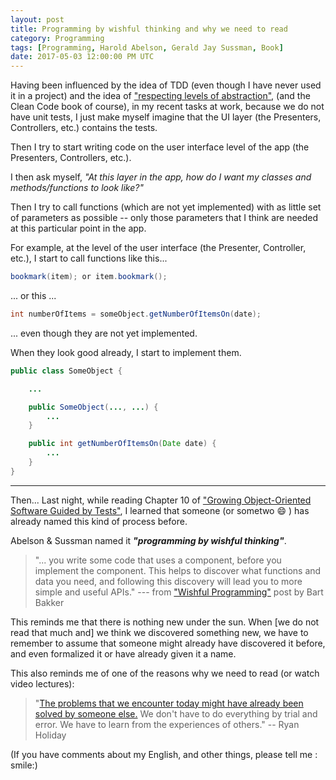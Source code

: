 ```yaml
---
layout: post
title: Programming by wishful thinking and why we need to read
category: Programming
tags: [Programming, Harold Abelson, Gerald Jay Sussman, Book]
date: 2017-05-03 12:00:00 PM UTC
---
```


<!-- May 3, 2017 08:00:00 PM Philippine Time -->

Having been influenced by the idea of TDD (even though I have never used it in a project) and the idea of ["respecting levels of abstraction"](https://simpleprogrammer.com/2017/01/27/respecting-abstraction/), (and the Clean Code book of course), in my recent tasks at work, because we do not have unit tests, I just make myself imagine that the UI layer (the Presenters, Controllers, etc.) contains the tests.

<!--more-->

Then I try to start writing code on the user interface level of the app (the Presenters, Controllers, etc.).

I then ask myself, _"At this layer in the app, how do I want my classes and methods/functions to look like?"_

Then I try to call functions (which are not yet implemented) with as little set of parameters as possible -- only those parameters that I think are needed at this particular point in the app.


For example, at the level of the user interface (the Presenter, Controller, etc.), I start to call functions like this...

``` java
bookmark(item); or item.bookmark();
```

... or this ...

``` java
int numberOfItems = someObject.getNumberOfItemsOn(date);
```

... even though they are not yet implemented.

<!--
<div class="message">
At the user interface level, I want to avoid doing something like this:

<p>
<pre>
<code class="highlighter-rouge">
int steps = someObject.getSteps(date, acessToken, etc.);
</code>
</pre>
</p>

... with an access token passed to the `getSteps()` function, 

...because at this point, I do not want to care about <i>"how"</i> I get the number of steps from somewhere. At this point, I only care about getting the number of steps -- the <i>"what"</i>.
</div>
-->

When they look good already, I start to implement them.

``` java
public class SomeObject {

    ...

    public SomeObject(..., ...) {
        ...
    }

    public int getNumberOfItemsOn(Date date) {
        ...
    }
}
```

<!-- 
(Note: The real code gets the steps from Fitbit asynchronously using RxJava, but I did not put asynchronous code above so that it can be easily understood. )
 -->

---

Then... Last night, while reading Chapter 10 of  ["Growing Object-Oriented Software Guided by Tests"](https://www.bookdepository.com/book/9780321503626?a_aid=jflaga), I learned that someone (or sometwo :smile: ) has already named this kind of process before. 

Abelson & Sussman named it **_"programming by wishful thinking"_**.

> "... you write some code that uses a component, before you implement the component. This helps to discover what functions and data you need, and following this discovery will lead you to more simple and useful APIs." --- from ["Wishful Programming"](https://blog.thesoftwarecraft.com/2013/11/wishful-programming.html) post by Bart Bakker

This reminds me that there is nothing new under the sun. When [we do not read that much and] we think we discovered something new, we have to remember to assume that someone might already have discovered it before, and even formalized it or have already given it a name.

This also reminds me of one of the reasons why we need to read (or watch video lectures):

> "[The problems that we encounter today might have already been solved by someone else.](https://ryanholiday.net/how-to-read-more-a-lot-more/) We don't have to do everything by trial and error. We have to learn from the experiences of others." -- Ryan Holiday


(If you have comments about my English, and other things, please tell me : smile:)
